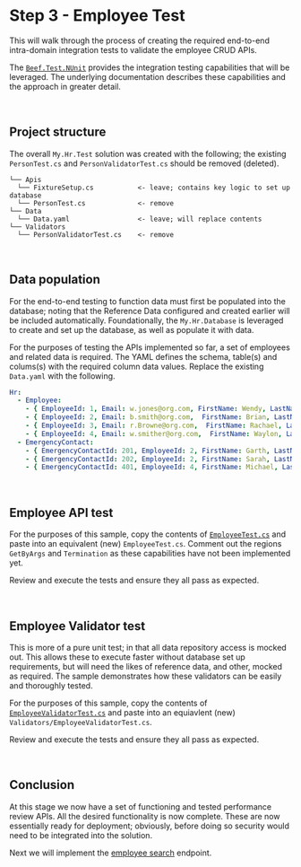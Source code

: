﻿# Step 3 - Employee Test

This will walk through the process of creating the required end-to-end intra-domain integration tests to validate the employee CRUD APIs.

The [`Beef.Test.NUnit`](../../../tools/Beef.Test.NUnit/README.md) provides the integration testing capabilities that will be leveraged. The underlying documentation describes these capabilities and the approach in greater detail.

<br/>

## Project structure

The overall `My.Hr.Test` solution was created with the following; the existing `PersonTest.cs` and `PersonValidatorTest.cs` should be removed (deleted).

```
└── Apis
  └── FixtureSetup.cs           <- leave; contains key logic to set up database
  └── PersonTest.cs             <- remove
└── Data
  └── Data.yaml                 <- leave; will replace contents
└── Validators
  └── PersonValidatorTest.cs    <- remove
```

<br/>

## Data population

For the end-to-end testing to function data must first be populated into the database; noting that the Reference Data configured and created earlier will be included automatically. Foundationally, the `My.Hr.Database` is leveraged to create and set up the database, as well as populate it with data.

For the purposes of testing the APIs implemented so far, a set of employees and related data is required. The YAML defines the schema, table(s) and colums(s) with the required column data values. Replace the existing `Data.yaml` with the following.

``` yaml
Hr:
  - Employee:
    - { EmployeeId: 1, Email: w.jones@org.com, FirstName: Wendy, LastName: Jones, GenderCode: F, Birthday: 1985-03-18, StartDate: 2000-12-11, PhoneNo: (425) 612 8113 }
    - { EmployeeId: 2, Email: b.smith@org.com,  FirstName: Brian, LastName: Smith, GenderCode: M, Birthday: 1994-11-07, StartDate: 2013-08-06, TerminationDate: 2015-04-08, TerminationReasonCode: RE, PhoneNo: (429) 120 0098 }
    - { EmployeeId: 3, Email: r.Browne@org.com,  FirstName: Rachael, LastName: Browne, GenderCode: F, Birthday: 1972-06-28, StartDate: 2019-11-06, PhoneNo: (421) 783 2343 }
    - { EmployeeId: 4, Email: w.smither@org.com,  FirstName: Waylon, LastName: Smithers, GenderCode: M, Birthday: 1952-02-21, StartDate: 2001-01-22, PhoneNo: (428) 893 2793, AddressJson: '{ "street1": "8365 851 PL NE", "city": "Redmond", "state": "WA", "postCode": "98052" }' }
  - EmergencyContact:
    - { EmergencyContactId: 201, EmployeeId: 2, FirstName: Garth, LastName: Smith, PhoneNo: (443) 678 1827, RelationshipTypeCode: PAR }
    - { EmergencyContactId: 202, EmployeeId: 2, FirstName: Sarah, LastName: Smith, PhoneNo: (443) 234 3837, RelationshipTypeCode: PAR }
    - { EmergencyContactId: 401, EmployeeId: 4, FirstName: Michael, LastName: Manners, PhoneNo: (234) 297 9834, RelationshipTypeCode: FRD }
```

<br/>

## Employee API test

For the purposes of this sample, copy the contents of [`EmployeeTest.cs`](../My.Hr.Test/Apis/EmployeeTest.cs) and paste into an equivalent (new) `EmployeeTest.cs`. Comment out the regions `GetByArgs` and `Termination` as these capabilities have not been implemented yet.

Review and execute the tests and ensure they all pass as expected.

</br>

## Employee Validator test

This is more of a pure unit test; in that all data repository access is mocked out. This allows these to execute faster without database set up requirements, but will need the likes of reference data, and other, mocked as required. The sample demonstrates how these validators can be easily and thoroughly tested.

For the purposes of this sample, copy the contents of [`EmployeeValidatorTest.cs`](../My.Hr.Test/Validators/EmployeeValidatorTest.cs) and paste into an equiavlent (new) `Validators/EmployeeValidatorTest.cs`.

Review and execute the tests and ensure they all pass as expected.

</br>

## Conclusion

At this stage we now have a set of functioning and tested performance review APIs. All the desired functionality is now complete. These are now essentially ready for deployment; obviously, before doing so security would need to be integrated into the solution.

Next we will implement the [employee search](./Employee-Search.md) endpoint.

